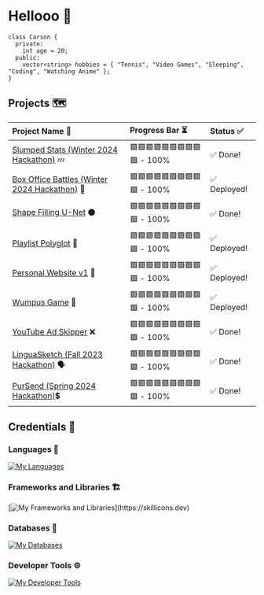 # Hellooo 👋
```
class Carson {
  private:
    int age = 20;
  public:
    vector<string> hobbies = { "Tennis", "Video Games", "Sleeping", "Coding", "Watching Anime" };
}
```

## Projects 🗺️
| Project Name 💬 | Progress Bar ⏳ | Status ✅ |
| :---         | :---         | :---         |
| [Slumped Stats (Winter 2024 Hackathon)](https://github.com/Carson274/Sleep-App) 💤 | 🟩🟩🟩🟩🟩🟩🟩🟩🟩🟩 - 100% | ✅ Done! |
| [Box Office Battles (Winter 2024 Hackathon)](https://github.com/Carson274/Box-Office-Battles) 🎥 | 🟩🟩🟩🟩🟩🟩🟩🟩🟩🟩 - 100% | ✅ Deployed! |
| [Shape Filling U-Net](https://github.com/Carson274/Shape-Filler) ⚫️ | 🟩🟩🟩🟩🟩🟩🟩🟩🟩🟩 - 100% | ✅ Done! |
| [Playlist Polyglot](https://github.com/Carson274/Playlist-Polyglot) 🎵 | 🟩🟩🟩🟩🟩🟩🟩🟩🟩🟩 - 100% | ✅ Deployed! |
| [Personal Website v1](https://carson274.github.io/Personal-Website/) 🧍 | 🟩🟩🟩🟩🟩🟩🟩🟩🟩🟩 - 100% | ✅ Deployed! |
| [Wumpus Game](https://github.com/Carson274/Wumpus-Game) 👾 | 🟩🟩🟩🟩🟩🟩🟩🟩🟩🟩 - 100% | ✅ Deployed! |
| [YouTube Ad Skipper](https://github.com/Carson274/Ad-Skipper) ❌ | 🟩🟩🟩🟩🟩🟩🟩🟩🟩🟩 - 100% | ✅ Done! |
| [LinguaSketch (Fall 2023 Hackathon)](https://github.com/sebat2004/linguasketch) 🗣️ | 🟩🟩🟩🟩🟩🟩🟩🟩🟩🟩 - 100% | ✅ Done! |
| [PurSend (Spring 2024 Hackathon)](https://github.com/ipoogleduck/PurSend)💲 | 🟩🟩🟩🟩🟩🟩🟩🟩🟩🟩 - 100% | ✅ Done! |

## Credentials 💼
### Languages 🧠
[![My Languages](https://skillicons.dev/icons?i=js,ts,html,css,cpp,c,python,go)](https://skillicons.dev)
### Frameworks and Libraries 🏗️
[![My Frameworks and Libraries](https://skillicons.dev/icons?i=react,nodejs,express,tailwind,vue,nextjs,pytorch,)](https://skillicons.dev)
### Databases 📁
[![My Databases](https://skillicons.dev/icons?i=mongo)](https://skillicons.dev)
### Developer Tools ⚙️
[![My Developer Tools](https://skillicons.dev/icons?i=git,github,vscode,postman,vite,aws,figma)](https://skillicons.dev)
